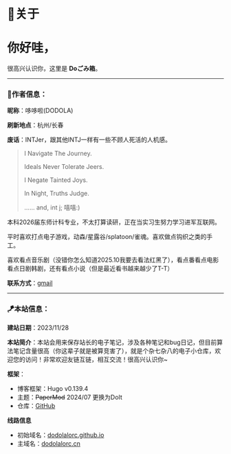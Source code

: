 # 🍅关于



# 你好哇，

很高兴认识你，这里是 **Doごみ箱**。

---

### 🎐作者信息：

**昵称**：哆哆啦(DODOLA)

**刷新地点**：杭州/长春

**废话**：INTJer，跟其他INTJ一样有一些不顾人死活的人机感。

> I Navigate The Journey.
>
> Ideals Never Tolerate Jeers.
>
> I Negate Tainted Joys.
>
> In Night, Truths Judge.
>
> ...... and, int j; 嘻嘻:)

本科2026届东师计科专业，不太打算读研，正在当实习生努力学习进军互联网。

平时喜欢打点电子游戏，动森/星露谷/splatoon/雀魂。喜欢做点钩织之类的手工。

喜欢看点音乐剧（没错你怎么知道2025.10我要去看法红黑了），看点番看点电影看点日剧韩剧，还有看点小说（但是最近看书越来越少了T-T）

**联系方式**：[gmail](mailto:chenflora124@gmail.com)

---

### 🪁本站信息：

**建站日期**：2023/11/28

**本站简介**：本站会用来保存站长的电子笔记，涉及各种笔记和bug日记，但目前算法笔记含量很高（你这辈子就是被算竞害了），就是个杂七杂八的电子小仓库，欢迎您的访问！非常欢迎友链互链，相互交流！很高兴认识你~

**框架**：

* 博客框架：Hugo v0.139.4
* 主题：~~PaperMod~~  2024/07 更换为DoIt
* 仓库：[GitHub](https://github.com/dodolalorc/dodolalorc.github.io.git)

**线路信息**

* 初始域名：[dodolalorc.github.io](https://dodolalorc.github.io/)
* 主域名：[dodolalorc.cn](https://dodolalorc.cn/)





